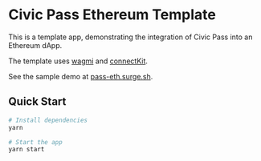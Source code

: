 # Civic Pass Ethereum Template

This is a template app, demonstrating the integration of Civic Pass into an Ethereum dApp.

The template uses [wagmi](https://wagmi.sh/) and [connectKit](https://docs.family.co/connectkit).

See the sample demo at [pass-eth.surge.sh](https://pass-eth.surge.sh/).

## Quick Start

```bash
# Install dependencies
yarn

# Start the app
yarn start
```
